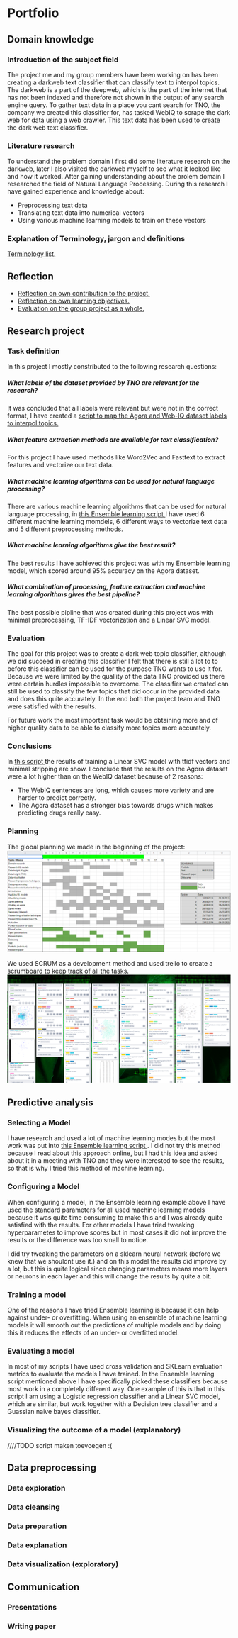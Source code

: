 # Portfolio

## Domain knowledge
### Introduction of the subject field
The project me and my group members have been working on has been creating a darkweb text classifier that can classify text to interpol topics.
The darkweb is a part of the deepweb, which is the part of the internet that has not been indexed and therefore not shown in the output of any search engine query.
To gather text data in a place you cant search for TNO, the company we created this classifier for, has tasked WebIQ to scrape the dark web for data using a web crawler. This text data has been used to create the dark web text classifier.

### Literature research
To understand the problem domain I first did some literature research on the darkweb, later I also visited the darkweb myself to see what it looked like and how it worked.
After gaining understanding about the prolem domain I researched the field of Natural Language Processing.
During this research I have gained experience and knowledge about:

- Preprocessing text data
- Translating text data into numerical vectors
- Using various machine learning models to train on these vectors

### Explanation of Terminology, jargon and definitions
[Terminology list.](./reflection_own_project_contribution.md)
## Reflection

- [Reflection on own contribution to the project.](./reflection_own_project_contribution.md) 
- [Reflection on own learning objectives.](./reflection_own_learning_objectives.md)
- [Evaluation on the group project as a whole.](./evaluation_group_project.md) 

## Research project

### Task definition
In this project I mostly constributed to the following research questions:

##### What labels of the dataset provided by TNO are relevant for the research?
It was concluded that all labels were relevant but were not in the correct format, I have created a [script to map the Agora and Web-IQ dataset labels to interpol topics. ](./Notebooks/maptointerpoltopics.ipynb) 

##### What feature extraction methods are available for text classification?
For this project I have used methods like Word2Vec and Fasttext to extract features and vectorize our text data.

##### What machine learning algorithms can be used for natural language processing?
There are various machine learning algorithms that can be used for natural language processing, in [this Ensemble learning script ](./Notebooks/Ensemble_Learning.ipynb) I have used 6 different machine learning momdels, 6 different ways to vectorize text data and 5 different preprocessing methods.

##### What machine learning algorithms give the best result?
The best results I have achieved this project was with my Ensemble learning model, which scored around 95% accuracy on the Agora dataset.

##### What combination of processing, feature extraction and machine learning algorithms gives the best pipeline?
The best possible pipline that was created during this project was with minimal preprocessing, TF-IDF vectorization and a Linear SVC model.



### Evaluation
The goal for this project was to create a dark web topic classifier, although we did succeed in creating this classifier I felt that there is still a lot to to before this classifier can be used for the purpose TNO wants to use it for. Because we were limited by the quallity of the data TNO provided us there were certain hurdles impossible to overcome. The classifier we created can still be used to classify the few topics that did occur in the provided data and does this quite accurately. In the end both the project team and TNO were satisfied with the results.

For future work the most important task would be obtaining more and of higher quality data to be able to classify more topics more accurately.

### Conclusions
In [this script ](./Notebooks/model_comparison.ipynb) the results of training a Linear SVC model with tfidf vectors and minimal stripping are show.
I conclude that the results on the Agora dataset were a lot higher than on the WebIQ dataset because of 2 reasons:
- The WebIQ sentences are long, which causes more variety and are harder to predict correctly.
- The Agora dataset has a stronger bias towards drugs which makes predicting drugs really easy.

### Planning 
The global planning we made in the beginning of the project:
![Planning](./Images/Planning.PNG)

We used SCRUM as a development method and used trello to create a scrumboard to keep track of all the tasks.
![Trello](./Images/Trello.png)

## Predictive analysis
### Selecting a Model
I have research and used a lot of machine learning modes but the most work was put into [this Ensemble learning script ](./Notebooks/Ensemble_Learning.ipynb).
I did not try this method because I read about this approach online, but I had this idea and asked about it in a meeting with TNO and they were interested to see the results, so that is why I tried this method of machine learning.

### Configuring a Model
When configuring a model, in the Ensemble learning example above I have used the standard parameters for all used machine learning models because it was quite time consuming to make this and I was already quite satisfied with the results. For other models I have tried tweaking hyperparametes to improve scores but in most cases it did not improve the results or the difference was too small to notice. 

I did try tweaking the parameters on a sklearn neural network (before we knew that we shouldnt use it.) and on this model the results did improve by a lot, but this is quite logical since changing parameters means more layers or neurons in each layer and this will change the results by quite a bit.

### Training a model
One of the reasons I have tried Ensemble learning is because it can help against under- or overfitting. When using an ensemble of machine learning models it will smooth out the predictions of multiple models and by doing this it reduces the effects of an under- or overfitted model.

### Evaluating a model
In most of my scripts I have used cross validation and SKLearn evaluation metrics to evaluate the models I have trained. In the Ensemble learning script mentioned above I have specifically picked these classifiers because most work in a completely different way. One example of this is that in this script I am using a Logistic regression classifier and a Linear SVC model, which are similar, but work together with a Decision tree classifier and a Guassian naive bayes classifier.

### Visualizing the outcome of a model (explanatory)
 ////TODO script maken toevoegen :(

## Data preprocessing
### Data exploration
### Data cleansing
### Data preparation
### Data explanation
### Data visualization (exploratory)


## Communication
### Presentations 
### Writing paper


